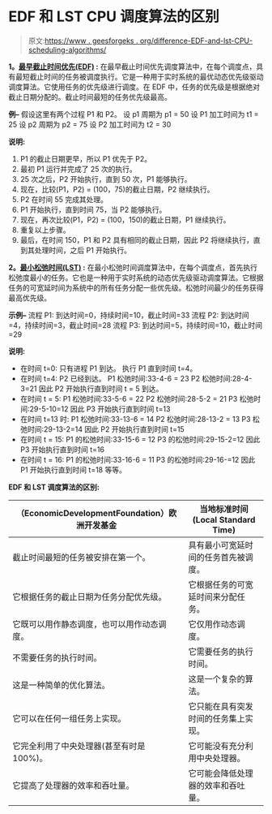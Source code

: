 # EDF 和 LST CPU 调度算法的区别

> 原文:[https://www . geesforgeks . org/difference-EDF-and-lst-CPU-scheduling-algorithms/](https://www.geeksforgeeks.org/difference-between-edf-and-lst-cpu-scheduling-algorithms/)

**1。[最早截止时间优先(EDF)](https://www.geeksforgeeks.org/earliest-deadline-first-edf-cpu-scheduling-algorithm/) :**
在最早截止时间优先调度算法中，在每个调度点，具有最短截止时间的任务被调度执行。它是一种用于实时系统的最优动态优先级驱动调度算法。它使用任务的优先级进行调度。在 EDF 中，任务的优先级是根据绝对截止日期分配的。截止时间最短的任务优先级最高。

**例–**
假设这里有两个过程 P1 和 P2。
设 p1 周期为 p1 = 50
设 P1 加工时间为 t1 = 25
设 p2 周期为 p2 = 75
设 P2 加工时间为 t2 = 30

**说明:**

1.  P1 的截止日期更早，所以 P1 优先于 P2。
2.  最初 P1 运行并完成了 25 次的执行。
3.  25 次之后，P2 开始执行，直到 50 次，P1 能够执行。
4.  现在，比较(P1，P2) = (100，75)的截止日期，P2 继续执行。
5.  P2 在时间 55 完成其处理。
6.  P1 开始执行，直到时间 75，当 P2 能够执行。
7.  现在，再次比较(P1，P2) = (100，150)的截止日期，P1 继续执行。
8.  重复以上步骤。
9.  最后，在时间 150，P1 和 P2 具有相同的截止日期，因此 P2 将继续执行，直到其处理时间，之后 P1 开始执行。

**2。[最小松弛时间(LST)](https://www.geeksforgeeks.org/least-slack-time-lst-scheduling-algorithm-in-real-time-systems/) :**
在最小松弛时间调度算法中，在每个调度点，首先执行松弛度最小的任务。它也是一种用于实时系统的动态优先级驱动调度算法。它根据任务的可宽延时间为系统中的所有任务分配一些优先级。松弛时间最少的任务获得最高优先级。

**示例–**
流程 P1:
到达时间=0，持续时间=10，截止时间=33
流程 P2:
到达时间=4，持续时间=3，截止时间=28
流程 P3:
到达时间=5，持续时间=10，截止时间=29

**说明:**

*   在时间 t=0:
    只有进程 P1 到达。
    执行 P1 直到时间 t=4。
*   在时间 t=4: P2 已经到达。
    P1 松弛时间:33-4-6 = 23
    P2 松弛时间:28-4-3=21
    因此 P2 开始执行直到时间 t = 5 到达。
*   在时间 t = 5:
    P1 松弛时间:33-5-6 = 22
    P2 松弛时间:28-5-2 = 21
    P3 松弛时间:29-5-10=12
    因此 P3 开始执行直到时间 t=13
*   在时间 t=13 时:
    P1 松弛时间:33-13-6 = 14
    P2 松弛时间:28-13-2 = 13
    P3 松弛时间:29-13-2=14
    因此 P2 开始执行直到时间 t=15
*   在时间 t = 15:
    P1 的松弛时间:33-15-6 = 12
    P3 的松弛时间:29-15-2=12
    因此 P3 开始执行直到时间 t=16
*   在时间 t = 16:
    P1 的松弛时间:33-16-6 = 11
    P3 的松弛时间:29-16-=12
    因此 P1 开始执行直到时间 t=18 等等。

**EDF 和 LST 调度算法的区别:**

<center>

| （EconomicDevelopmentFoundation）欧洲开发基金 | 当地标准时间(Local Standard Time) |
| --- | --- |
| 截止时间最短的任务被安排在第一个。 | 具有最小可宽延时间的任务首先被调度。 |
| 它根据任务的截止日期为任务分配优先级。 | 它根据任务的可宽延时间来分配任务。 |
| 它既可以用作静态调度，也可以用作动态调度。 | 它仅用作动态调度。 |
| 不需要任务的执行时间。 | 它需要任务的执行时间。 |
| 这是一种简单的优化算法。 | 这是一个复杂的算法。 |
| 它可以在任何一组任务上实现。 | 它只能在具有突发时间的任务集上实现。 |
| 它完全利用了中央处理器(甚至有时是 100%)。 | 它可能没有充分利用中央处理器。 |
| 它提高了处理器的效率和吞吐量。 | 它可能会降低处理器的效率和吞吐量。 |

</center>